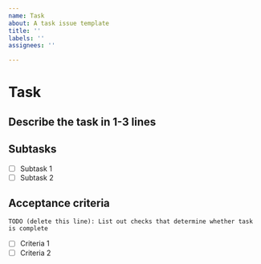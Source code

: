 ```yaml
---
name: Task
about: A task issue template
title: ''
labels: ''
assignees: ''

---
```


# Task

## Describe the task in 1-3 lines

## Subtasks
- [ ] Subtask 1
- [ ] Subtask 2

## Acceptance criteria
`TODO (delete this line): List out checks that determine whether task is complete`
- [ ] Criteria 1
- [ ] Criteria 2
